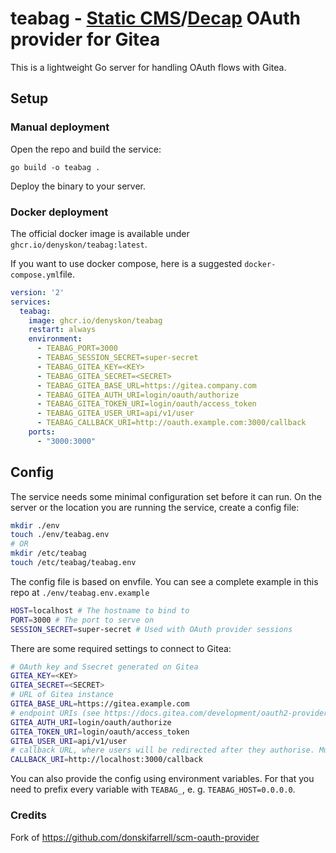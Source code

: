 # teabag - [Static CMS](https://github.com/StaticJsCMS/static-cms)/[Decap](https://github.com/decaporg/decap-cms) OAuth provider for Gitea 

This is a lightweight Go server for handling OAuth flows with Gitea.

## Setup

### Manual deployment

Open the repo and build the service:

```
go build -o teabag .
```

Deploy the binary to your server. 

### Docker deployment

The official docker image is available under `ghcr.io/denyskon/teabag:latest`.

If you want to use docker compose, here is a suggested `docker-compose.yml`file.

```yaml
version: '2'
services:
  teabag:
    image: ghcr.io/denyskon/teabag
    restart: always
    environment:
      - TEABAG_PORT=3000
      - TEABAG_SESSION_SECRET=super-secret
      - TEABAG_GITEA_KEY=<KEY>
      - TEABAG_GITEA_SECRET=<SECRET>
      - TEABAG_GITEA_BASE_URL=https://gitea.company.com
      - TEABAG_GITEA_AUTH_URI=login/oauth/authorize
      - TEABAG_GITEA_TOKEN_URI=login/oauth/access_token
      - TEABAG_GITEA_USER_URI=api/v1/user
      - TEABAG_CALLBACK_URI=http://oauth.example.com:3000/callback
    ports:
      - "3000:3000"
```

## Config

The service needs some minimal configuration set before it can run. 
On the server or the location you are running the service, create a config file:

```bash
mkdir ./env
touch ./env/teabag.env
# OR
mkdir /etc/teabag
touch /etc/teabag/teabag.env
```

The config file is based on envfile. You can see a complete example in this repo at `./env/teabag.env.example`

```bash
HOST=localhost # The hostname to bind to
PORT=3000 # The port to serve on
SESSION_SECRET=super-secret # Used with OAuth provider sessions
```

There are some required settings to connect to Gitea:

```bash
# OAuth key and Ssecret generated on Gitea
GITEA_KEY=<KEY>
GITEA_SECRET=<SECRET>
# URL of Gitea instance
GITEA_BASE_URL=https://gitea.example.com
# endpoint URIs (see https://docs.gitea.com/development/oauth2-provider/)
GITEA_AUTH_URI=login/oauth/authorize
GITEA_TOKEN_URI=login/oauth/access_token
GITEA_USER_URI=api/v1/user
# callback URL, where users will be redirected after they authorise. Must contain the public URL of your teabag instance. This needs to match what was given when creating the OAuth application in Gitea.
CALLBACK_URI=http://localhost:3000/callback
```

You can also provide the config using environment variables. For that you need to prefix every variable with `TEABAG_`, e. g. `TEABAG_HOST=0.0.0.0`.

### Credits

Fork of https://github.com/donskifarrell/scm-oauth-provider
